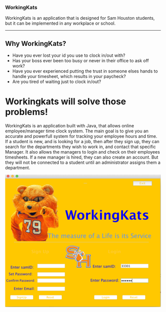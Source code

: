 ### WorkingKats 
WorkingKats is an application that is designed for Sam Houston students, but it can be implemented in any workplace or school.

***
## Why WorkingKats?
- Have you ever lost your id you use to clock in/out with?
- Has your boss ever been too busy or never in their office to ask off work?
- Have you ever experienced putting the trust in someone elses hands to handle your timesheet, which results in your paycheck?
- Are you tired of waiting just to clock in/out?


# Workingkats will solve those problems!

WorkingKats is an application built with Java, that allows online employee/manager time clock system.  The main goal is to give you an accurate and powerfull system for tracking your employee hours and time. 
If a student is new, and is looking for a job, then after they sign up, they can search for the departments they wish to work in, and contact that specific Manager.
It also allows the managers to login and check on their employees timesheets.
If a new manager is hired, they can also create an account. But they will not be connected to a student until an administrator assigns them a department.


![alt text](https://github.com/azamzow/Online-TImeSheet-Application/blob/master/login.png)
